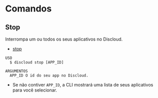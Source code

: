 # Comandos

## Stop

Interrompa um ou todos os seus aplicativos no Discloud.

- [stop](#stop)

```sh-session
USO
  $ discloud stop [APP_ID]

ARGUMENTOS
  APP_ID O id do seu app no ​​Discloud.
```

- Se não contiver `APP_ID`, a CLI mostrará uma lista de seus aplicativos para você selecionar.
